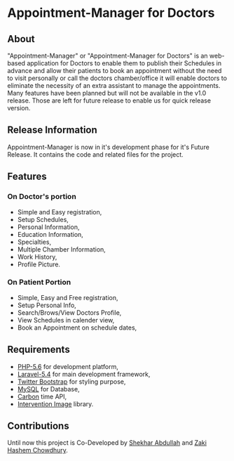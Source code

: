 # Appointment-Manager for Doctors
## About

"Appointment-Manager" or "Appointment-Manager for Doctors" is an web-based application for Doctors to enable them to publish their
Schedules in advance and allow their patients to book an appointment without the need to visit personally or call the doctors 
chamber/office it will enable doctors to eliminate the necessity of an extra assistant to manage the appointments. Many features
have been planned but will not be available in the v1.0 release. Those are left for future release to enable us for quick release 
version.


## Release Information

Appointment-Manager is now in it's development phase for it's Future Release. It contains the code and related files for the project.


## Features

### On Doctor's portion
- Simple and Easy registration,
- Setup Schedules, 
- Personal Information, 
- Education Information, 
- Specialties, 
- Multiple Chamber Information, 
- Work History, 
- Profile Picture.

### On Patient Portion
- Simple, Easy and Free registration,
- Setup Personal Info,
- Search/Brows/View Doctors Profile,
- View Schedules in calender view,
- Book an Appointment on schedule dates,


## Requirements

-  [PHP-5.6](http://php.net) for development platform,
-  [Laravel-5.4](http://laravel.com) for main development framework,
-  [Twitter Bootstrap](https://getbootstrap.com) for styling purpose,
-  [MySQL](https://www.mysql.com) for Database,
-  [Carbon](http://carbon.nesbot.com) time API,
-  [Intervention Image](http://image.intervention.io) library.

## Contributions
Until now this project is Co-Developed by [Shekhar Abdullah](https://github.com/ShekharUllah06/) and [Zaki Hashem Chowdhury](https://github.com/zaki-hashem-chow/).
